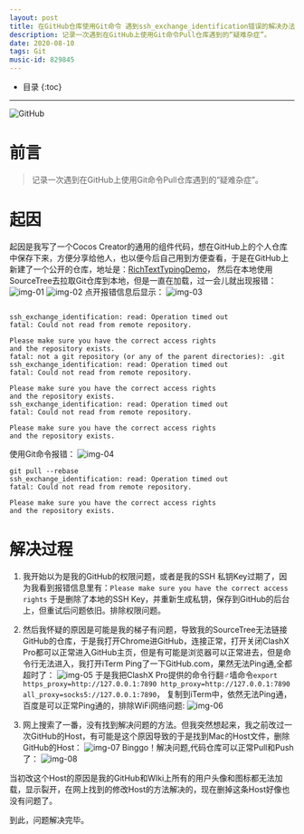 ```yaml
---
layout: post
title: 在GitHub仓库使用Git命令 遇到ssh_exchange_identification错误的解决办法
description: 记录一次遇到在GitHub上使用Git命令Pull仓库遇到的“疑难杂症”。
date: 2020-08-10
tags: Git
music-id: 829845
---
```


*  目录
{:toc}

-------
![GitHub](https://es-blogimg.oss-cn-hangzhou.aliyuncs.com/img/what-is-github-1-1.png)

# 前言

> 记录一次遇到在GitHub上使用Git命令Pull仓库遇到的“疑难杂症”。



# 起因

起因是我写了一个Cocos Creator的通用的组件代码，想在GitHub上的个人仓库中保存下来，方便分享给他人，也以便今后自己用到方便查看，于是在GitHub上新建了一个公开的仓库，地址是：[RichTextTypingDemo](https://github.com/BillScott1024/RichTextTypingDemo)， 然后在本地使用SourceTree去拉取Git仓库到本地，但是一直在加载，过一会儿就出现报错：
![img-01](https://es-blogimg.oss-cn-hangzhou.aliyuncs.com/img/QQ20200810-164246.png)
![img-02](https://es-blogimg.oss-cn-hangzhou.aliyuncs.com/img/20200810164404.png)
点开报错信息后显示：
![img-03](https://es-blogimg.oss-cn-hangzhou.aliyuncs.com/img/20200810164446.png)

```git

ssh_exchange_identification: read: Operation timed out
fatal: Could not read from remote repository.

Please make sure you have the correct access rights
and the repository exists.
fatal: not a git repository (or any of the parent directories): .git
ssh_exchange_identification: read: Operation timed out
fatal: Could not read from remote repository.

Please make sure you have the correct access rights
and the repository exists.
ssh_exchange_identification: read: Operation timed out
fatal: Could not read from remote repository.

Please make sure you have the correct access rights
and the repository exists.

```
使用Git命令报错：
![img-04](https://es-blogimg.oss-cn-hangzhou.aliyuncs.com/img/20200810170612.png)

```git
git pull --rebase
ssh_exchange_identification: read: Operation timed out
fatal: Could not read from remote repository.

Please make sure you have the correct access rights
and the repository exists.
```

# 解决过程

1. 我开始以为是我的GitHub的权限问题，或者是我的SSH 私钥Key过期了，因为我看到报错信息里有：`Please make sure you have the correct access rights`  于是删除了本地的SSH Key，并重新生成私钥，保存到GitHub的后台上，但重试后问题依旧。排除权限问题。

2. 然后我怀疑的原因是可能是我的梯子有问题，导致我的SourceTree无法链接GitHub的仓库，于是我打开Chrome进GitHub，连接正常，打开关闭ClashX Pro都可以正常进入GitHub主页，但是有可能是浏览器可以正常进去，但是命令行无法进入，我打开iTerm Ping了一下GitHub.com，果然无法Ping通,全都超时了：
![img-05](https://es-blogimg.oss-cn-hangzhou.aliyuncs.com/img/20200810165338.png)
    于是我把ClashX Pro提供的命令行翻♂墙命令`export https_proxy=http://127.0.0.1:7890 http_proxy=http://127.0.0.1:7890 all_proxy=socks5://127.0.0.1:7890`， 复制到iTerm中，依然无法Ping通，百度是可以正常Ping通的，排除WiFi网络问题:
![img-06](https://es-blogimg.oss-cn-hangzhou.aliyuncs.com/img/20200810165523.png)

3. 网上搜索了一番，没有找到解决问题的方法。但我突然想起来，我之前改过一次GitHub的Host，有可能是这个原因导致的于是找到Mac的Host文件，删除GitHub的Host：
    ![img-07](https://es-blogimg.oss-cn-hangzhou.aliyuncs.com/img/20200810165855.png)
    Binggo！解决问题,代码仓库可以正常Pull和Push了：
    ![img-08](https://es-blogimg.oss-cn-hangzhou.aliyuncs.com/img/20200810170048.png)

当初改这个Host的原因是我的GitHub和WIki上所有的用户头像和图标都无法加载，显示裂开，在网上找到的修改Host的方法解决的，现在删掉这条Host好像也没有问题了。



到此，问题解决完毕。




